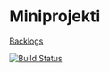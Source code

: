 # Miniprojekti

[Backlogs](https://docs.google.com/spreadsheets/d/1D1dt2bDxaLM3D2k1EXkFmEDotfrrkI1nzLoWb2j8UEE/pubhtml)

[![Build Status](https://travis-ci.org/Varattu/Miniprojekti.svg?branch=master)](https://travis-ci.org/Varattu/Miniprojekti)

